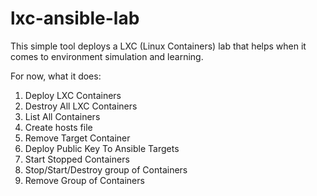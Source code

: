 # lxc-ansible-lab

This simple tool deploys a LXC (Linux Containers) lab that helps when it comes 
to environment simulation and learning.


For now, what it does:

1) Deploy LXC Containers
2) Destroy All LXC Containers
3) List All Containers
4) Create hosts file
5) Remove Target Container
6) Deploy Public Key To Ansible Targets
7) Start Stopped Containers
8) Stop/Start/Destroy group of Containers
9) Remove Group of Containers

